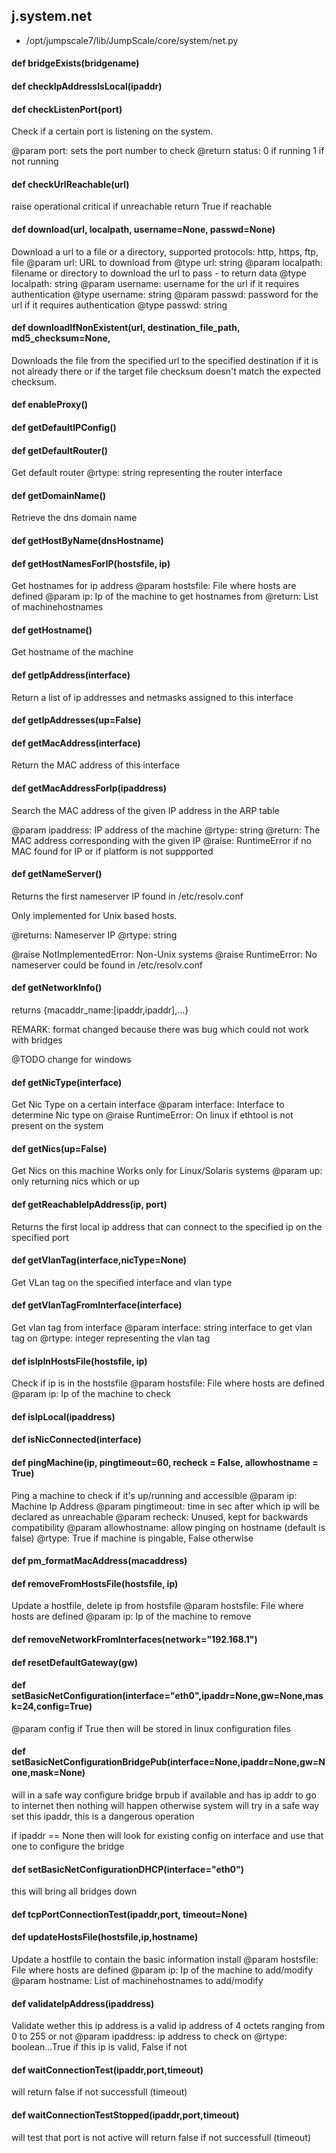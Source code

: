 ## j.system.net

- /opt/jumpscale7/lib/JumpScale/core/system/net.py

#### def bridgeExists(bridgename) 

#### def checkIpAddressIsLocal(ipaddr) 

#### def checkListenPort(port) 

Check if a certain port is listening on the system.

@param port: sets the port number to check
@return status: 0 if running 1 if not running

#### def checkUrlReachable(url) 

raise operational critical if unreachable
return True if reachable

#### def download(url, localpath, username=None, passwd=None) 

Download a url to a file or a directory, supported protocols: http, https, ftp, file
@param url: URL to download from
@type url: string
@param localpath: filename or directory to download the url to pass - to return data
@type localpath: string
@param username: username for the url if it requires authentication
@type username: string
@param passwd: password for the url if it requires authentication
@type passwd: string

#### def downloadIfNonExistent(url, destination_file_path, md5_checksum=None, 

Downloads the file from the specified url to the specified destination if it is not already there
or if the target file checksum doesn't match the expected checksum.

#### def enableProxy() 

#### def getDefaultIPConfig() 

#### def getDefaultRouter() 

Get default router
@rtype: string representing the router interface

#### def getDomainName() 

Retrieve the dns domain name

#### def getHostByName(dnsHostname) 

#### def getHostNamesForIP(hostsfile, ip) 

Get hostnames for ip address
@param hostsfile: File where hosts are defined
@param ip: Ip of the machine to get hostnames from
@return: List of machinehostnames

#### def getHostname() 

Get hostname of the machine

#### def getIpAddress(interface) 

Return a list of ip addresses and netmasks assigned to this interface

#### def getIpAddresses(up=False) 

#### def getMacAddress(interface) 

Return the MAC address of this interface

#### def getMacAddressForIp(ipaddress) 

Search the MAC address of the given IP address in the ARP table

@param ipaddress: IP address of the machine
@rtype: string
@return: The MAC address corresponding with the given IP
@raise: RuntimeError if no MAC found for IP or if platform is not suppported

#### def getNameServer() 

Returns the first nameserver IP found in /etc/resolv.conf

Only implemented for Unix based hosts.

@returns: Nameserver IP
@rtype: string

@raise NotImplementedError: Non-Unix systems
@raise RuntimeError: No nameserver could be found in /etc/resolv.conf

#### def getNetworkInfo() 

returns \{macaddr_name:[ipaddr,ipaddr],...\}

REMARK: format changed because there was bug which could not work with bridges

@TODO change for windows

#### def getNicType(interface) 

Get Nic Type on a certain interface
@param interface: Interface to determine Nic type on
@raise RuntimeError: On linux if ethtool is not present on the system

#### def getNics(up=False) 

Get Nics on this machine
Works only for Linux/Solaris systems
@param up: only returning nics which or up

#### def getReachableIpAddress(ip, port) 

Returns the first local ip address that can connect to the specified ip on the specified port

#### def getVlanTag(interface,nicType=None) 

Get VLan tag on the specified interface and vlan type

#### def getVlanTagFromInterface(interface) 

Get vlan tag from interface
@param interface: string interface to get vlan tag on
@rtype: integer representing the vlan tag

#### def isIpInHostsFile(hostsfile, ip) 

Check if ip is in the hostsfile
@param hostsfile: File where hosts are defined
@param ip: Ip of the machine to check

#### def isIpLocal(ipaddress) 

#### def isNicConnected(interface) 

#### def pingMachine(ip, pingtimeout=60, recheck = False, allowhostname = True) 

Ping a machine to check if it's up/running and accessible
@param ip: Machine Ip Address
@param pingtimeout: time in sec after which ip will be declared as unreachable
@param recheck: Unused, kept for backwards compatibility
@param allowhostname: allow pinging on hostname (default is false)
@rtype: True if machine is pingable, False otherwise

#### def pm_formatMacAddress(macaddress) 

#### def removeFromHostsFile(hostsfile, ip) 

Update a hostfile, delete ip from hostsfile
@param hostsfile: File where hosts are defined
@param ip: Ip of the machine to remove

#### def removeNetworkFromInterfaces(network="192.168.1") 

#### def resetDefaultGateway(gw) 

#### def setBasicNetConfiguration(interface="eth0",ipaddr=None,gw=None,mask=24,config=True) 

@param config if True then will be stored in linux configuration files

#### def setBasicNetConfigurationBridgePub(interface=None,ipaddr=None,gw=None,mask=None) 

will in a safe way configure bridge brpub
if available and has ip addr to go to internet then nothing will happen
otherwise system will try in a safe way set this ipaddr, this is a dangerous operation

if ipaddr == None then will look for existing config on interface and use that one to configure the bridge

#### def setBasicNetConfigurationDHCP(interface="eth0") 

this will bring all bridges down

#### def tcpPortConnectionTest(ipaddr,port, timeout=None) 

#### def updateHostsFile(hostsfile,ip,hostname) 

Update a hostfile to contain the basic information install
@param hostsfile: File where hosts are defined
@param ip: Ip of the machine to add/modify
@param hostname: List of machinehostnames to add/modify

#### def validateIpAddress(ipaddress) 

Validate wether this ip address is a valid ip address of 4 octets ranging from 0 to 255 or not
@param ipaddress: ip address to check on
@rtype: boolean...True if this ip is valid, False if not

#### def waitConnectionTest(ipaddr,port,timeout) 

will return false if not successfull (timeout)

#### def waitConnectionTestStopped(ipaddr,port,timeout) 

will test that port is not active
will return false if not successfull (timeout)


